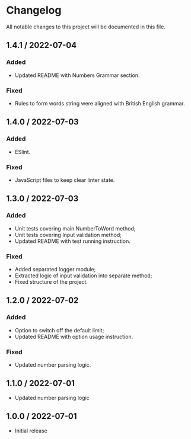 # Changelog

All notable changes to this project will be documented in this file.

## 1.4.1 / 2022-07-04

### Added

- Updated README with Numbers Grammar section.

### Fixed

- Rules to form words string were aligned with British English grammar.

## 1.4.0 / 2022-07-03

### Added

- ESlint.

### Fixed

- JavaScript files to keep clear linter state.

## 1.3.0 / 2022-07-03

### Added

- Unit tests covering main NumberToWord method;
- Unit tests covering Input validation method;
- Updated README with test running instruction.

### Fixed

- Added separated logger module;
- Extracted logic of input validation into separate method;
- Fixed structure of the project.

## 1.2.0 / 2022-07-02

### Added

- Option to switch off the default limit;
- Updated README with option usage instruction.

### Fixed

- Updated number parsing logic.

## 1.1.0 / 2022-07-01

* Updated number parsing logic

## 1.0.0 / 2022-07-01

* Initial release
